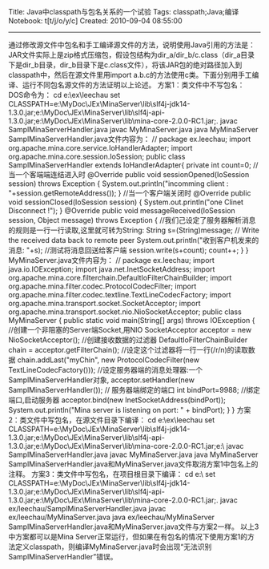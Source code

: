 Title: Java中classpath与包名关系的一个试验
Tags: classpath;Java;编译
Notebook: t[t/j/o/y/c]
Created: 2010-09-04 08:55:00

------

通过修改源文件中包名和手工编译源文件的方法，说明使用Java引用的方法是： 
JAR文件实际上是zip格式压缩包，假设包结构为dir_a/dir_b/c.class（dir_a目录下是dir_b目录，dir_b目录下是c.class文件），将该JAR包的绝对路径加入到classpath中，然后在源文件里用import a.b.c的方法使用c类。下面分别用手工编译、运行不同包名源文件的方法证明以上论述。 
方案1：类文件中不写包名： DOS命令为： cd e:\ex\leechau 
set CLASSPATH=e:\MyDoc\JEx\MinaServer\lib\slf4j-jdk14-1.3.0.jar;e:\MyDoc\JEx\MinaServer\lib\slf4j-api-1.3.0.jar;e:\MyDoc\JEx\MinaServer\lib\mina-core-2.0.0-RC1.jar;. 
javac SamplMinaServerHandler.java 
javac MyMinaServer.java 
java MyMinaServer  SamplMinaServerHandler.java文件内容为：  // package ex.leechau;  import org.apache.mina.core.service.IoHandlerAdapter;  import org.apache.mina.core.session.IoSession;   public class SamplMinaServerHandler extends IoHandlerAdapter{   private int count=0;   //当一个客端端连结进入时   @Override   public void sessionOpened(IoSession session) throws Exception {   System.out.println("incomming client : "+session.getRemoteAddress());   }   //当一个客户端关闭时   @Override   public void sessionClosed(IoSession session) {    System.out.println("one Clinet Disconnect !");   }   @Override   public void messageReceived(IoSession session, Object message)     throws Exception {    //我们己设定了服务器解析消息的规则是一行一行读取,这里就可转为String:    String s=(String)message;    // Write the received data back to remote peer    System.out.println("收到客户机发来的消息: "+s);    //测试将消息回送给客户端    session.write(s+count);    count++;   }  }  MyMinaServer.java文件内容为：  // package ex.leechau; 
import java.io.IOException; 
import java.net.InetSocketAddress; 
import org.apache.mina.core.filterchain.DefaultIoFilterChainBuilder; 
import org.apache.mina.filter.codec.ProtocolCodecFilter; 
import org.apache.mina.filter.codec.textline.TextLineCodecFactory; 
import org.apache.mina.transport.socket.SocketAcceptor; 
import org.apache.mina.transport.socket.nio.NioSocketAcceptor; 
public class MyMinaServer { 
  public static void main(String[] args) throws IOException { 
   //创建一个非阻塞的Server端Socket,用NIO 
  SocketAcceptor acceptor = new NioSocketAcceptor(); 
  //创建接收数据的过滤器 
  DefaultIoFilterChainBuilder chain = acceptor.getFilterChain(); 
  //设定这个过滤器将一行一行(/r/n)的读取数据 
  chain.addLast("myChin", new ProtocolCodecFilter(new TextLineCodecFactory())); 
  //设定服务器端的消息处理器:一个SamplMinaServerHandler对象, 
  acceptor.setHandler(new SamplMinaServerHandler()); 
  // 服务器端绑定的端口 
  int bindPort=9988; 
  //绑定端口,启动服务器 
  acceptor.bind(new InetSocketAddress(bindPort)); 
  System.out.println("Mina server is listening on port: " + bindPort); 
  } 
}  方案2：类文件中写包名，在源文件目录下编译： cd e:\ex\leechau 
set CLASSPATH=e:\MyDoc\JEx\MinaServer\lib\slf4j-jdk14-1.3.0.jar;e:\MyDoc\JEx\MinaServer\lib\slf4j-api-1.3.0.jar;e:\MyDoc\JEx\MinaServer\lib\mina-core-2.0.0-RC1.jar;e:\ 
javac SamplMinaServerHandler.java 
javac MyMinaServer.java 
java MyMinaServer  SamplMinaServerHandler.java和MyMinaServer.java文件取消方案1中包名上的注释。 
方案3：类文件中写包名，在项目根目录下编译： cd e:\ 
set CLASSPATH=e:\MyDoc\JEx\MinaServer\lib\slf4j-jdk14-1.3.0.jar;e:\MyDoc\JEx\MinaServer\lib\slf4j-api-1.3.0.jar;e:\MyDoc\JEx\MinaServer\lib\mina-core-2.0.0-RC1.jar;. 
javac ex/leechau/SamplMinaServerHandler.java 
javac ex/leechau/MyMinaServer.java 
java ex/leechau/MyMinaServer SamplMinaServerHandler.java和MyMinaServer.java文件与方案2一样。 
以上3中方案都可以是Mina Server正常运行，但如果在有包名的情况下使用方案1的方法定义classpath，则编译MyMinaServer.java时会出现“无法识别SamplMinaServerHandler”错误。